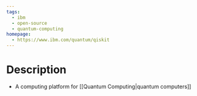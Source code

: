 ```yaml
---
tags:
  - ibm
  - open-source
  - quantum-computing
homepage:
  - https://www.ibm.com/quantum/qiskit
---
```

# Description
- A computing platform for [[Quantum Computing|quantum computers]]